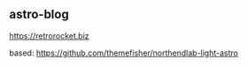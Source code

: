 ## astro-blog

https://retrorocket.biz

based: https://github.com/themefisher/northendlab-light-astro
